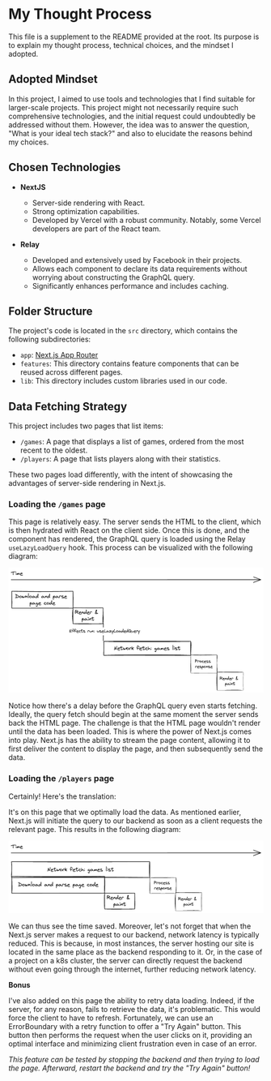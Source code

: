 # My Thought Process

This file is a supplement to the README provided at the root. Its purpose is to explain my thought process, technical choices, and the mindset I adopted.

## Adopted Mindset

In this project, I aimed to use tools and technologies that I find suitable for larger-scale projects. This project might not necessarily require such comprehensive technologies, and the initial request could undoubtedly be addressed without them. However, the idea was to answer the question, "What is your ideal tech stack?" and also to elucidate the reasons behind my choices.

## Chosen Technologies

- **NextJS**
  - Server-side rendering with React.
  - Strong optimization capabilities.
  - Developed by Vercel with a robust community. Notably, some Vercel developers are part of the React team.

- **Relay**
  - Developed and extensively used by Facebook in their projects.
  - Allows each component to declare its data requirements without worrying about constructing the GraphQL query.
  - Significantly enhances performance and includes caching.

## Folder Structure

The project's code is located in the `src` directory, which contains the following subdirectories:

- `app`: [Next.js App Router](https://nextjs.org/docs/app)
- `features`: This directory contains feature components that can be reused across different pages.
- `lib`: This directory includes custom libraries used in our code.

## Data Fetching Strategy

This project includes two pages that list items:

- `/games`: A page that displays a list of games, ordered from the most recent to the oldest.
- `/players`: A page that lists players along with their statistics.

These two pages load differently, with the intent of showcasing the advantages of server-side rendering in Next.js.

### Loading the `/games` page

This page is relatively easy. The server sends the HTML to the client, which is then hydrated with React on the client side. Once this is done, and the [<GamesList />](https://github.com/mathieumetral/foosball-scores-frontend/blob/main/src/features/games/components/games-list.tsx) component has rendered, the GraphQL query is loaded using the Relay `useLazyLoadQuery` hook. This process can be visualized with the following diagram:

![Network doesn&apos;t start until component is fetched and then rendered](./use-lazy-load-query.png)

Notice how there's a delay before the GraphQL query even starts fetching. Ideally, the query fetch should begin at the same moment the server sends back the HTML page. The challenge is that the HTML page wouldn't render until the data has been loaded. This is where the power of Next.js comes into play. Next.js has the ability to stream the page content, allowing it to first deliver the content to display the page, and then subsequently send the data.

### Loading the `/players` page

Certainly! Here's the translation:

It's on this page that we optimally load the data. As mentioned earlier, Next.js will initiate the query to our backend as soon as a client requests the relevant page. This results in the following diagram:

![Network start when the page is requested](./use-preloaded-query.png)

We can thus see the time saved. Moreover, let's not forget that when the Next.js server makes a request to our backend, network latency is typically reduced. This is because, in most instances, the server hosting our site is located in the same place as the backend responding to it. Or, in the case of a project on a k8s cluster, the server can directly request the backend without even going through the internet, further reducing network latency.

**Bonus**

I've also added on this page the ability to retry data loading. Indeed, if the server, for any reason, fails to retrieve the data, it's problematic. This would force the client to have to refresh. Fortunately, we can use an ErrorBoundary with a retry function to offer a "Try Again" button. This button then performs the request when the user clicks on it, providing an optimal interface and minimizing client frustration even in case of an error.

_This feature can be tested by stopping the backend and then trying to load the page. Afterward, restart the backend and try the "Try Again" button!_
